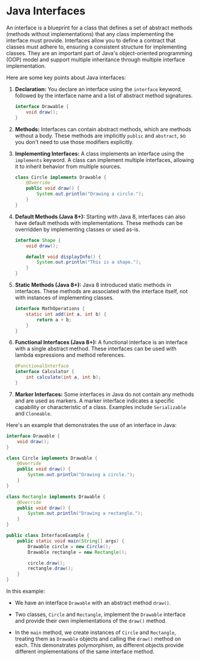 # Java Interfaces

An interface is a blueprint for a class that defines a set of abstract methods (methods without implementations) that any class implementing the interface must provide. Interfaces allow you to define a contract that classes must adhere to, ensuring a consistent structure for implementing classes. They are an important part of Java's object-oriented programming (OOP) model and support multiple inheritance through multiple interface implementation.

Here are some key points about Java interfaces:

1. **Declaration:** You declare an interface using the `interface` keyword, followed by the interface name and a list of abstract method signatures.

   ```java
   interface Drawable {
       void draw();
   }
   ```

2. **Methods:** Interfaces can contain abstract methods, which are methods without a body. These methods are implicitly `public` and `abstract`, so you don't need to use those modifiers explicitly.

3. **Implementing Interfaces:** A class implements an interface using the `implements` keyword. A class can implement multiple interfaces, allowing it to inherit behavior from multiple sources.

   ```java
   class Circle implements Drawable {
       @Override
       public void draw() {
           System.out.println("Drawing a circle.");
       }
   }
   ```

4. **Default Methods (Java 8+):** Starting with Java 8, interfaces can also have default methods with implementations. These methods can be overridden by implementing classes or used as-is.

   ```java
   interface Shape {
       void draw();

       default void displayInfo() {
           System.out.println("This is a shape.");
       }
   }
   ```

5. **Static Methods (Java 8+):** Java 8 introduced static methods in interfaces. These methods are associated with the interface itself, not with instances of implementing classes.

   ```java
   interface MathOperations {
       static int add(int a, int b) {
           return a + b;
       }
   }
   ```

6. **Functional Interfaces (Java 8+):** A functional interface is an interface with a single abstract method. These interfaces can be used with lambda expressions and method references.

   ```java
   @FunctionalInterface
   interface Calculator {
       int calculate(int a, int b);
   }
   ```

7. **Marker Interfaces:** Some interfaces in Java do not contain any methods and are used as markers. A marker interface indicates a specific capability or characteristic of a class. Examples include `Serializable` and `Cloneable`.

Here's an example that demonstrates the use of an interface in Java:

```java
interface Drawable {
    void draw();
}

class Circle implements Drawable {
    @Override
    public void draw() {
        System.out.println("Drawing a circle.");
    }
}

class Rectangle implements Drawable {
    @Override
    public void draw() {
        System.out.println("Drawing a rectangle.");
    }
}

public class InterfaceExample {
    public static void main(String[] args) {
        Drawable circle = new Circle();
        Drawable rectangle = new Rectangle();

        circle.draw();
        rectangle.draw();
    }
}
```

In this example:

- We have an interface `Drawable` with an abstract method `draw()`.

- Two classes, `Circle` and `Rectangle`, implement the `Drawable` interface and provide their own implementations of the `draw()` method.

- In the `main` method, we create instances of `Circle` and `Rectangle`, treating them as `Drawable` objects and calling the `draw()` method on each. This demonstrates polymorphism, as different objects provide different implementations of the same interface method.